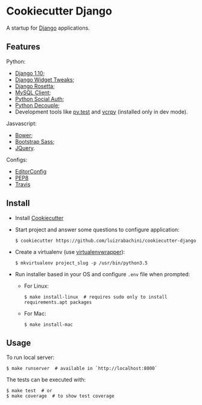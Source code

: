 Cookiecutter Django
===================

A startup for [Django](https://www.djangoproject.com/) applications.


Features
--------

Python:

- [Django 1.10](https://docs.djangoproject.com/en/1.10/);
- [Django Widget Tweaks](https://github.com/kmike/django-widget-tweaks);
- [Django Rosetta](http://django-rosetta.readthedocs.io/en/latest/);
- [MySQL Client](https://docs.djangoproject.com/en/1.10/ref/databases/#mysql-db-api-drivers);
- [Python Social Auth](http://python-social-auth-docs.readthedocs.io/en/latest/);
- [Python Decouple](https://pypi.python.org/pypi/python-decouple);
- Development tools like [py.test](http://doc.pytest.org/en/latest/) and [vcrpy](https://vcrpy.readthedocs.io/en/latest/) (installed only in dev mode).

Jasvascript:

- [Bower](https://bower.io/);
- [Bootstrap Sass](https://github.com/twbs/bootstrap-sass);
- [JQuery](https://jquery.com/download/).

Configs:

- [EditorConfig](http://editorconfig.org/)
- [PEP8](https://www.python.org/dev/peps/pep-0008/)
- [Travis](https://docs.travis-ci.com/)


Install
-------

- Install [Cookiecutter](https://github.com/audreyr/cookiecutter)
- Start project and answer some questions to configure application:

    `$ cookiecutter https://github.com/luizrabachini/cookiecutter-django`

- Create a virtualenv (use [virtualenvwrapper](https://virtualenvwrapper.readthedocs.org/en/latest/)):

    `$ mkvirtualenv project_slug -p /usr/bin/python3.5`

- Run installer based in your OS and configure `.env` file when prompted:

    - For Linux:

        `$ make install-linux  # requires sudo only to install requirements.apt packages`

    - For Mac:

        `$ make install-mac`


Usage
-----

To run local server:

    $ make runserver  # available in `http://localhost:8000`

The tests can be executed with:

    $ make test  # or
    $ make coverage  # to show test coverage
